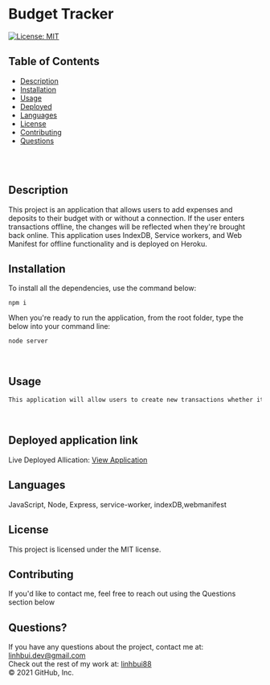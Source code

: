 # Budget Tracker<br />

[![License: MIT](https://img.shields.io/badge/License-MIT-yellow.svg)](https://opensource.org/licenses/MIT) <br />
## Table of Contents 

- [Description](#description)
- [Installation](#installation)
- [Usage](#usage)
- [Deployed](#deployedapplicationlink)
- [Languages](#languages)
- [License](#license)
- [Contributing](#contributing)
- [Questions](#questions)

<br />
<br />

## Description
This project is an application that allows users to add expenses and deposits to their budget with or without a connection. If the user enters transactions offline, the changes will be reflected when they're brought back online. This application uses IndexDB, Service workers, and Web Manifest for offline functionality and is deployed on Heroku.

## Installation
To install all the dependencies, use the command below:
```
npm i
```

When you're ready to run the application, from the root folder, type the below into your command line:
```
node server
```
<br />

## Usage

```md
This application will allow users to create new transactions whether it's a deposit or withdraw, with or without internet connection.

```
<br/>


## Deployed application link
Live Deployed Allication: [View Application](https://linhbui88.github.io/Budget-Trackers/)<br/>


## Languages

JavaScript, Node, Express, service-worker, indexDB,webmanifest

## License

  This project is licensed under the MIT license. <br />
  
## Contributing

If you'd like to contact me, feel free to reach out using the Questions section below<br />

## Questions?

If you have any questions about the project, contact me at: 
linhbui.dev@gmail.com <br />
Check out the rest of my work at: 
[linhbui88](https://github.com/Linhbui88) <br />
© 2021 GitHub, Inc.
